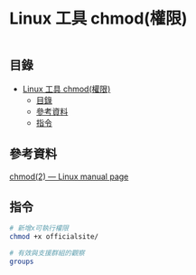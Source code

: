 # Linux 工具 chmod(權限)

```
```

## 目錄

- [Linux 工具 chmod(權限)](#linux-工具-chmod權限)
	- [目錄](#目錄)
	- [參考資料](#參考資料)
	- [指令](#指令)

## 參考資料

[chmod(2) — Linux manual page](https://man7.org/linux/man-pages/man2/chmod.2.html)


## 指令

```bash
# 新增x可執行權限
chmod +x officialsite/

# 有效與支援群組的觀察
groups
```